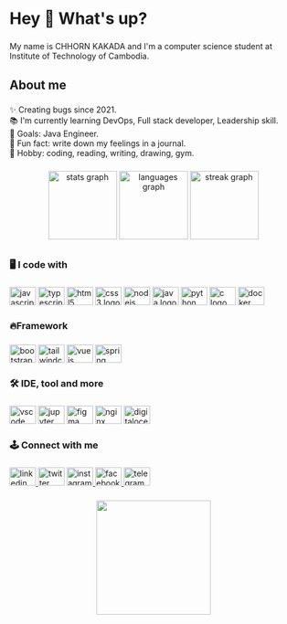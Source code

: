 <h1 align="left">Hey 👋 What's up?</h1>

###

<p align="left">My name is CHHORN KAKADA and I'm a computer science student at Institute of Technology of Cambodia.</p>

###

<h2 align="left">About me</h2>

###

<p align="left">✨ Creating bugs since 2021.<br>📚 I'm currently learning DevOps, Full stack developer, Leadership skill.<br>🎯 Goals: Java Engineer.<br>🎲 Fun fact: write down​ my feelings in a journal.<br>🖤 Hobby: coding, reading, writing, drawing, gym.</p>

###

<div align="center">
  <img src="https://github-readme-stats.vercel.app/api?username=ChhornKakada&hide_title=true&hide_rank=false&show_icons=true&include_all_commits=true&count_private=true&disable_animations=false&theme=dracula&locale=en&hide_border=true&order=1" height="120" alt="stats graph"  />
  <img src="https://github-readme-stats.vercel.app/api/top-langs?username=ChhornKakada&locale=en&hide_title=true&layout=compact&card_width=320&langs_count=6&theme=dracula&hide_border=true&order=2" height="120" alt="languages graph"  />
  <img src="https://streak-stats.demolab.com?user=ChhornKakada&locale=en&mode=daily&theme=dracula&hide_border=true&border_radius=5&order=3" height="120" alt="streak graph"  />
</div>

###

<h2 align="left"></h2>

###

<h3 align="left">🖥️ I code with</h3>

###

<div align="left">
  <img src="https://cdn.jsdelivr.net/gh/devicons/devicon/icons/javascript/javascript-original.svg" height="32" width="46" alt="javascript logo"  />
  <img src="https://cdn.jsdelivr.net/gh/devicons/devicon/icons/typescript/typescript-original.svg" height="32" width="46" alt="typescript logo"  />
  <img src="https://cdn.jsdelivr.net/gh/devicons/devicon/icons/html5/html5-original.svg" height="32" width="46" alt="html5 logo"  />
  <img src="https://cdn.jsdelivr.net/gh/devicons/devicon/icons/css3/css3-original.svg" height="32" width="46" alt="css3 logo"  />
  <img src="https://cdn.jsdelivr.net/gh/devicons/devicon/icons/nodejs/nodejs-original.svg" height="32" width="46" alt="nodejs logo"  />
  <img src="https://cdn.jsdelivr.net/gh/devicons/devicon/icons/java/java-original.svg" height="32" width="46" alt="java logo"  />
  <img src="https://cdn.jsdelivr.net/gh/devicons/devicon/icons/python/python-original.svg" height="32" width="46" alt="python logo"  />
  <img src="https://cdn.jsdelivr.net/gh/devicons/devicon/icons/c/c-original.svg" height="32" width="46" alt="c logo"  />
  <img src="https://cdn.jsdelivr.net/gh/devicons/devicon/icons/docker/docker-original.svg" height="32" width="46" alt="docker logo"  />
</div>

###

<h3 align="left">🔥Framework</h3>

###

<div align="left">
  <img src="https://cdn.jsdelivr.net/gh/devicons/devicon/icons/bootstrap/bootstrap-original.svg" height="32" width="46" alt="bootstrap logo"  />
  <img src="https://cdn.jsdelivr.net/gh/devicons/devicon/icons/tailwindcss/tailwindcss-original-wordmark.svg" height="32" width="46" alt="tailwindcss logo"  />
  <img src="https://cdn.jsdelivr.net/gh/devicons/devicon/icons/vuejs/vuejs-original.svg" height="32" width="46" alt="vuejs logo"  />
  <img src="https://cdn.jsdelivr.net/gh/devicons/devicon/icons/spring/spring-original.svg" height="32" width="46" alt="spring logo"  />
</div>

###

<h3 align="left">🛠️ IDE, tool and more</h3>

###

<div align="left">
  <img src="https://cdn.jsdelivr.net/gh/devicons/devicon/icons/vscode/vscode-original.svg" height="32" width="46" alt="vscode logo"  />
  <img src="https://cdn.jsdelivr.net/gh/devicons/devicon/icons/jupyter/jupyter-original.svg" height="32" width="46" alt="jupyter logo"  />
  <img src="https://cdn.jsdelivr.net/gh/devicons/devicon/icons/figma/figma-original.svg" height="32" width="46" alt="figma logo"  />
  <img src="https://cdn.jsdelivr.net/gh/devicons/devicon/icons/nginx/nginx-original.svg" height="32" width="46" alt="nginx logo"  />
  <img src="https://cdn.jsdelivr.net/gh/devicons/devicon/icons/digitalocean/digitalocean-original.svg" height="32" width="46" alt="digitalocean logo"  />
</div>

###

<h3 align="left">🕹️ Connect with me</h3>

###

<div align="left">
  <a href="https://www.linkedin.com/in/kakadachhorn/" target="_blank">
    <img src="https://raw.githubusercontent.com/maurodesouza/profile-readme-generator/master/src/assets/icons/social/linkedin/default.svg" width="46" height="32" alt="linkedin logo"  />
  </a>
  <img src="https://raw.githubusercontent.com/maurodesouza/profile-readme-generator/master/src/assets/icons/social/twitter/default.svg" width="46" height="32" alt="twitter logo"  />
  <a href="https://www.instagram.com/_sacda_/" target="_blank">
    <img src="https://raw.githubusercontent.com/maurodesouza/profile-readme-generator/master/src/assets/icons/social/instagram/default.svg" width="46" height="32" alt="instagram logo"  />
  </a>
  <a href="https://www.facebook.com/chhornkakada.22/" target="_blank">
    <img src="https://raw.githubusercontent.com/maurodesouza/profile-readme-generator/master/src/assets/icons/social/facebook/default.svg" width="46" height="32" alt="facebook logo"  />
  </a>
  <a href="https://t.me/ChhornKakada" target="_blank">
    <img src="https://raw.githubusercontent.com/maurodesouza/profile-readme-generator/master/src/assets/icons/social/telegram/default.svg" width="46" height="32" alt="telegram logo"  />
  </a>
</div>

###

<div align="center">
  <img height="200" src="https://media.giphy.com/media/FoVzfcqCDSb7zCynOp/giphy.gif"  />
</div>

###